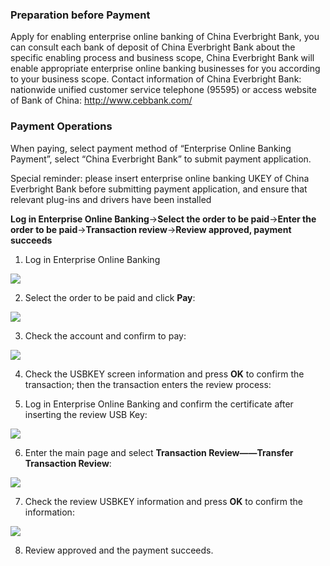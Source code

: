 ### Preparation before Payment
Apply for enabling enterprise online banking of China Everbright Bank, you can consult each bank of deposit of China Everbright Bank about the specific enabling process and business scope, China Everbright Bank will enable appropriate enterprise online banking businesses for you according to your business scope.
Contact information of China Everbright Bank: nationwide unified customer service telephone (95595) or access website of Bank of China: http://www.cebbank.com/

### Payment Operations
When paying, select payment method of “Enterprise Online Banking Payment”, select “China Everbright Bank” to submit payment application.

Special reminder: please insert enterprise online banking UKEY of China Everbright Bank before submitting payment application, and ensure that relevant plug-ins and drivers have been installed

**Log in Enterprise Online Banking**→**Select the order to be paid**→**Enter the order to be paid**→**Transaction review**→**Review approved, payment succeeds**

1. Log in Enterprise Online Banking

![](https://img30.360buyimg.com/pophelp/jfs/t5812/299/4239750285/183849/2302b323/594b3a2eNf8a3acf1.png)

2. Select the order to be paid and click **Pay**:

![](https://img30.360buyimg.com/pophelp/jfs/t5878/177/4243272489/236326/ac51952e/594b3a34Na71abe9c.png)

3. Check the account and confirm to pay:

![](https://img30.360buyimg.com/pophelp/jfs/t6355/120/1119207599/205168/94e1f8b3/594b3a40Nde5b04e0.png)

4. Check the USBKEY screen information and press **OK** to confirm the transaction; then the transaction enters the review process:

5. Log in Enterprise Online Banking and confirm the certificate after inserting the review USB Key:

![](https://img30.360buyimg.com/pophelp/jfs/t6202/106/1089642297/192349/f3006fcf/594b3a4bN94fbc2c8.png)

6. Enter the main page and select **Transaction Review——Transfer Transaction Review**:

![](https://img30.360buyimg.com/pophelp/jfs/t6307/145/1129514640/226902/b4debc01/594b3a51Nd582ce37.png)

7. Check the review USBKEY information and press **OK** to confirm the information:

![](https://img30.360buyimg.com/pophelp/jfs/t5830/360/4281891700/231055/a25e9b4d/594b3a5dN6c96621e.png)

8. Review approved and the payment succeeds.